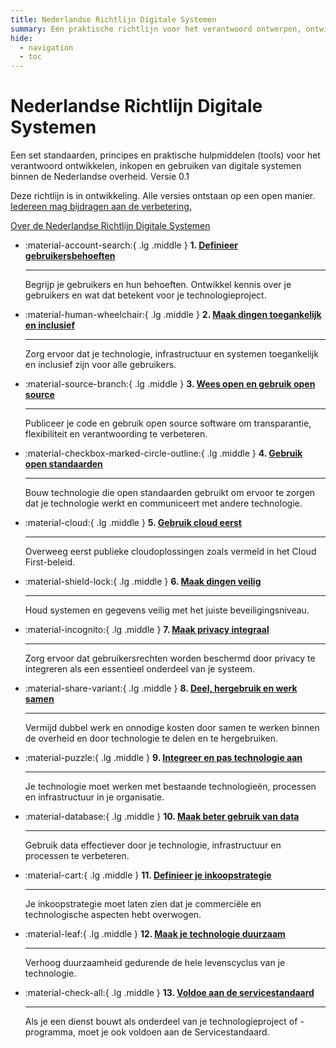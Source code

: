 ```yaml
---
title: Nederlandse Richtlijn Digitale Systemen
summary: Een praktische richtlijn voor het verantwoord ontwerpen, ontwikkelen en implementeren van digitale systemen binnen de Nederlandse overheid.
hide:
  - navigation
  - toc
---
```


# Nederlandse Richtlijn Digitale Systemen

<div class="header-container">
    <div class="subheader">Een set standaarden, principes en praktische hulpmiddelen (tools) voor het verantwoord ontwikkelen, inkopen en gebruiken van digitale systemen binnen de Nederlandse overheid.
    <span class="version-container">
      <span class="version-label">Versie 0.1</span>
      <div class="hover-info">
        <p>Deze richtlijn is in ontwikkeling. Alle versies ontstaan op een open manier. <a href="Over-NeRDS/CONTRIBUTING/">Iedereen mag bijdragen aan de verbetering.</a></p>
      </div>
    </span>
    </div>
</div>

<a href="Over-NeRDS/" class="button md-button--secondary">Over de Nederlandse Richtlijn Digitale Systemen</a>

<div class="grid cards" markdown>

- :material-account-search:{ .lg .middle } __1. [Definieer gebruikersbehoeften](principes/gebruikersbehoeften/)__

    ---

    Begrijp je gebruikers en hun behoeften. Ontwikkel kennis over je gebruikers en wat dat betekent voor je technologieproject.

- :material-human-wheelchair:{ .lg .middle } __2. [Maak dingen toegankelijk en inclusief](principes/toegankelijkheid/)__

    ---

    Zorg ervoor dat je technologie, infrastructuur en systemen toegankelijk en inclusief zijn voor alle gebruikers.

- :material-source-branch:{ .lg .middle } __3. [Wees open en gebruik open source](principes/open-source/)__

    ---

    Publiceer je code en gebruik open source software om transparantie, flexibiliteit en verantwoording te verbeteren.

- :material-checkbox-marked-circle-outline:{ .lg .middle } __4. [Gebruik open standaarden](principes/open-standaarden/)__

    ---

    Bouw technologie die open standaarden gebruikt om ervoor te zorgen dat je technologie werkt en communiceert met andere technologie.

- :material-cloud:{ .lg .middle } __5. [Gebruik cloud eerst](principes/cloud-eerst/)__

    ---

    Overweeg eerst publieke cloudoplossingen zoals vermeld in het Cloud First-beleid.

- :material-shield-lock:{ .lg .middle } __6. [Maak dingen veilig](principes/veiligheid/)__

    ---

    Houd systemen en gegevens veilig met het juiste beveiligingsniveau.

- :material-incognito:{ .lg .middle } __7. [Maak privacy integraal](principes/privacy/)__

    ---

    Zorg ervoor dat gebruikersrechten worden beschermd door privacy te integreren als een essentieel onderdeel van je systeem.

- :material-share-variant:{ .lg .middle } __8. [Deel, hergebruik en werk samen](principes/samenwerking/)__

    ---

    Vermijd dubbel werk en onnodige kosten door samen te werken binnen de overheid en door technologie te delen en te hergebruiken.

- :material-puzzle:{ .lg .middle } __9. [Integreer en pas technologie aan](principes/integratie/)__

    ---

    Je technologie moet werken met bestaande technologieën, processen en infrastructuur in je organisatie.

- :material-database:{ .lg .middle } __10. [Maak beter gebruik van data](principes/data/)__

    ---

    Gebruik data effectiever door je technologie, infrastructuur en processen te verbeteren.

- :material-cart:{ .lg .middle } __11. [Definieer je inkoopstrategie](principes/inkoop/)__

    ---

    Je inkoopstrategie moet laten zien dat je commerciële en technologische aspecten hebt overwogen.

- :material-leaf:{ .lg .middle } __12. [Maak je technologie duurzaam](principes/duurzaamheid/)__

    ---

    Verhoog duurzaamheid gedurende de hele levenscyclus van je technologie.

- :material-check-all:{ .lg .middle } __13. [Voldoe aan de servicestandaard](principes/servicestandaard/)__

    ---

    Als je een dienst bouwt als onderdeel van je technologieproject of -programma, moet je ook voldoen aan de Servicestandaard.

</div>
